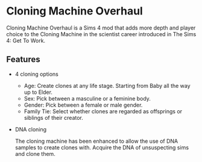 # Cloning Machine Overhaul
Cloning Machine Overhaul is a Sims 4 mod that adds more depth and player choice to the Cloning Machine in the scientist career introduced in The Sims 4: Get To Work.

## Features

- 4 cloning options
  * Age: Create clones at any life stage. Starting from Baby all the way up to Elder.
  * Sex: Pick between a masculine or a feminine body.
  * Gender: Pick between a female or male gender.
  * Family Tie: Select whether clones are regarded as offsprings or siblings of their creator.

- DNA cloning

    The cloning machine has been enhanced to allow the use of DNA samples to create clones with. Acquire the DNA of unsuspecting sims and clone them.
